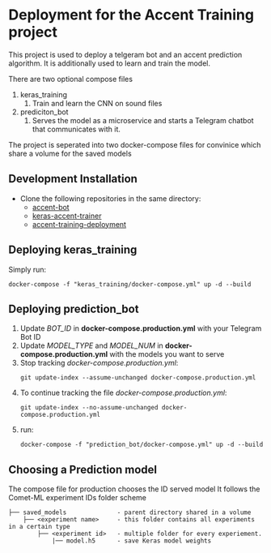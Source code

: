 # Deployment for the Accent Training project


This project is used to deploy a telgeram bot and an accent prediction algorithm.
It is additionally used to learn and train the model.

There are two optional compose files
1. keras_training
   1. Train and learn the CNN on sound files
2. prediciton_bot
   1. Serves the model as a microservice and starts a Telegram chatbot that communicates with it.

The project is seperated into two docker-compose files for convinice which share a volume for the saved models

## Development Installation
- Clone the following repositories in the same directory:
   - [accent-bot](https://github.com/guyeshet/accent-bot.git)
   - [keras-accent-trainer](https://github.com/guyeshet/keras-accent-trainer.git)
   - [accent-training-deployment](https://github.com/guyeshet/accent-training-deployment.git)

## Deploying keras_training
Simply run:
```
docker-compose -f "keras_training/docker-compose.yml" up -d --build
```

## Deploying prediction_bot
1. Update *BOT_ID* in **docker-compose.production.yml** with your Telegram Bot ID
2. Update *MODEL_TYPE* and *MODEL_NUM* in **docker-compose.production.yml** with the models you want to serve
3. Stop tracking *docker-compose.production.yml*:
    ```
    git update-index --assume-unchanged docker-compose.production.yml
    ```
4. To continue tracking the file *docker-compose.production.yml*:
    ```
    git update-index --no-assume-unchanged docker-compose.production.yml
    ```
5. run:
    ```
    docker-compose -f "prediction_bot/docker-compose.yml" up -d --build
    ```
## Choosing a Prediction model
The compose file for production chooses the ID served model
It follows the Comet-ML experiment IDs folder scheme
```
├── saved_models              - parent directory shared in a volume
    ├── <experiment name>     - this folder contains all experiments in a certain type
        ├── <experiment id>   - multiple folder for every experiement.
            |── model.h5      - save Keras model weights
```